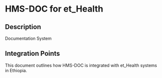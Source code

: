 # HMS-DOC for et_Health

## Description

Documentation System

## Integration Points

This document outlines how HMS-DOC is integrated with et_Health systems in Ethiopia.
